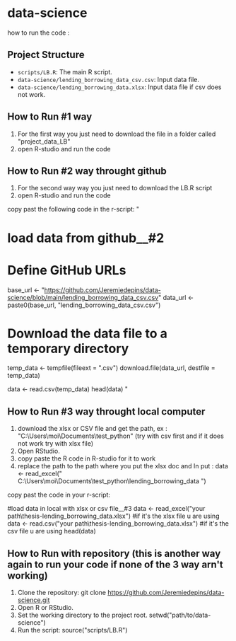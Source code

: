 # data-science
how to run the code : 

## Project Structure
- `scripts/LB.R`: The main R script.
- `data-science/lending_borrowing_data_csv.csv`: Input data file.
- `data-science/lending_borrowing_data.xlsx`: Input data file if csv does not work.

## How to Run #1 way
1. For the first way you just need to download the file in a folder called "project_data_LB"
2. open R-studio and run the code

## How to Run #2 way throught github
1. For the second way way you just need to download the LB.R script
2. open R-studio and run the code

copy past the following code in the r-script:
"
# load data from github__#2 
# Define GitHub URLs
base_url <- "https://github.com/Jeremiedepins/data-science/blob/main/lending_borrowing_data_csv.csv"
data_url <- paste0(base_url, "lending_borrowing_data_csv.csv")

# Download the data file to a temporary directory
temp_data <- tempfile(fileext = ".csv")
download.file(data_url, destfile = temp_data)

data <- read.csv(temp_data)
head(data)
"

## How to Run #3 way throught local computer
1. download the xlsx or CSV file and get the path, ex : "C:\Users\moi\Documents\test_python" (try with csv first and if it does not work try with xlsx file)
2. Open RStudio.
3. copy paste the R code in R-studio for it to work
4. replace the path to the path where you put the xlsx doc and In put : data <- read_excel(" C:\Users\moi\Documents\test_python\lending_borrowing_data ")

copy past the code in your r-script:

#load data in local with xlsx or csv file__#3
data <- read_excel("your path\\thesis-lending_borrowing_data.xlsx") #if it's the xlsx file u are using
data <- read.csv("your path\\thesis-lending_borrowing_data.xlsx") #if it's the csv file u are using
head(data)




## How to Run with repository (this is another way again to run your code if none of the 3 way arn't working)
1. Clone the repository:
   git clone https://github.com/Jeremiedepins/data-science.git
2. Open R or RStudio.
3. Set the working directory to the project root.
   setwd("path/to/data-science")
4. Run the script:
   source("scripts/LB.R")
